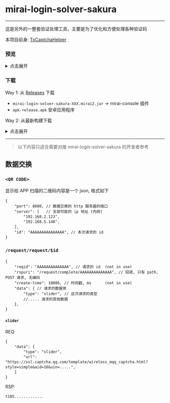 # mirai-login-solver-sakura

--------------------------

这是另外的一整套验证处理工具，主要是为了优化和方便处理各种验证码

>
本项目前身: [TxCaptchaHelper](https://github.com/mzdluo123/TxCaptchaHelper)

### 预览

<details>
<summary>点击展开</summary>

![](.images/main-snapshot/img.webp)

![](.images/main-snapshot/img_1.webp)

![](.images/main-snapshot/img_2.webp)

![](.images/main-snapshot/img_3.webp)

</details>

### 下载

Way 1:
从 [Releases](https://github.com/KasukuSakura/mirai-login-solver-sakura/releases)
下载

- `mirai-login-solver-sakura-XXX.mirai2.jar` -> mirai-console 插件
- `apk-release.apk` 安卓应用程序

Way 2: 从最新构建下载

<details>
<summary>点击展开</summary>

![](.images/download-from-ci/img.webp)

![](.images/download-from-ci/img_1.webp)

![](.images/download-from-ci/img_2.webp)

下载的压缩包里有全部的最新构建成果

</details>

---------

> 以下内容只适合需要对接 mirai-login-solver-sakura 的开发者参考

## 数据交换

### `<QR CODE>`

显示给 APP 扫描的二维码内容是一个 json, 格式如下

```json5
{
    "port": 8080, // 数据交换的 http 服务器的端口
    "server": [   // 全部可能的 ip 地址 (内网)
        "192.168.2.123",
        "192.168.5.148",
    ],
    "id": "AAAAAAAAAAAAAAA", // 本次请求的 id
}
```

### `/request/request/$id`

```json5
{
    "reqid": "AAAAAAAAAAAAAA", // 请求的 id  (not in use)
    "rspuri": "/request/complete/AAAAAAAAAAAAAA", // 回调, 只有 path, POST 请求, 无编码
    "create-time": 10086, // 时间戳, ms      (not in use)
    "data": { // 请求的数据体
        "type": "slider", // 这次请求的类型
        //..... 请求的其他数据
    },
}
```

#### `slider`

REQ

```json5
{
    "data": {
        "type": "slider",
        "url": "https://ssl.captcha.qq.com/template/wireless_mqq_captcha.html?style=simple&aid=16&uin=.....",
    }
}
```

RSP:

```text
t105.............
```
